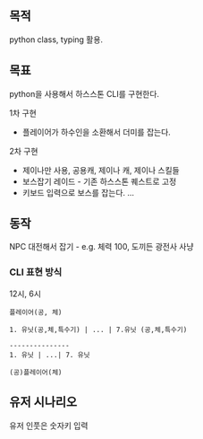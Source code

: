 ## 목적

python class, typing 활용.

## 목표

python을 사용해서 하스스톤 CLI를 구현한다.

1차 구현

- 플레이어가 하수인을 소환해서 더미를 잡는다.

2차 구현

- 제이나만 사용, 공용캐, 제이나 캐, 제이나 스킬들
- 보스잡기 레이드 - 기존 하스스톤 퀘스트로 고정
- 키보드 입력으로 보스를 잡는다.
...

## 동작

NPC 대전해서 잡기 - e.g. 체력 100, 도끼든 광전사 사냥

### CLI 표현 방식

12시, 6시

```
플레이어(공, 체)

1. 유닛(공,체,특수기) | ... | 7.유닛 (공,체,특수기)

---------------
1. 유닛 | ...| 7. 유닛

(공)플레이어(체)
```

## 유저 시나리오

유저 인풋은 숫자키 입력